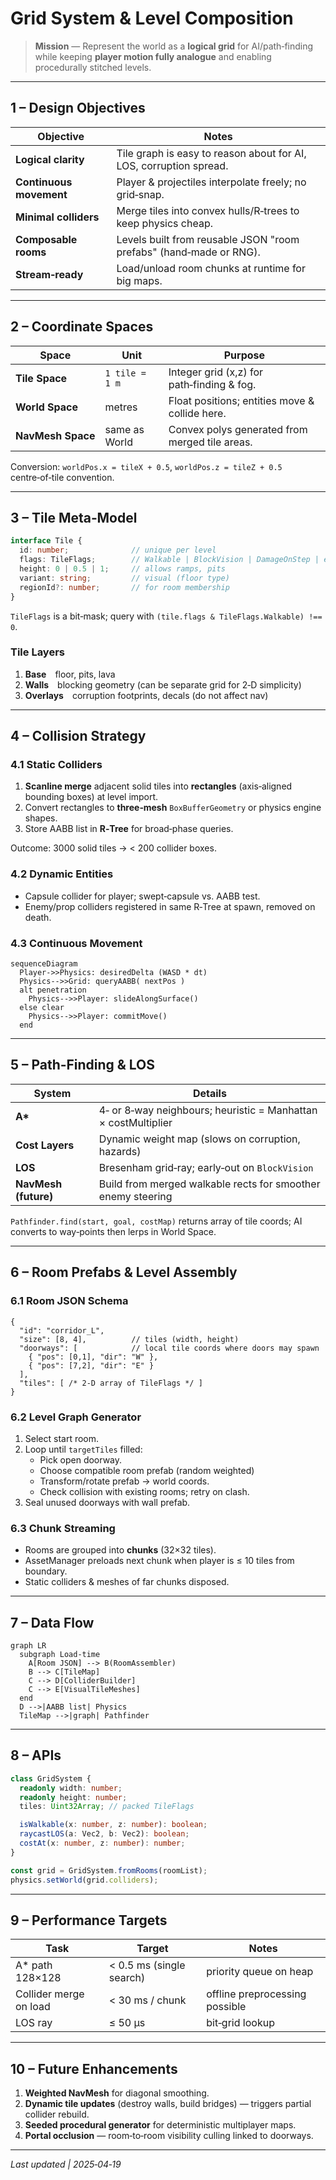 # Grid System & Level Composition

> **Mission** — Represent the world as a **logical grid** for AI/path‑finding while keeping **player motion fully analogue** and enabling procedurally stitched levels.

---

## 1 – Design Objectives
| Objective | Notes |
|-----------|-------|
| **Logical clarity** | Tile graph is easy to reason about for AI, LOS, corruption spread. |
| **Continuous movement** | Player & projectiles interpolate freely; no grid‑snap. |
| **Minimal colliders** | Merge tiles into convex hulls/R‑trees to keep physics cheap. |
| **Composable rooms** | Levels built from reusable JSON "room prefabs" (hand‑made or RNG). |
| **Stream‑ready** | Load/unload room chunks at runtime for big maps. |

---

## 2 – Coordinate Spaces
| Space | Unit | Purpose |
|-------|------|---------|
| **Tile Space** | `1 tile = 1 m` | Integer grid (x,z) for path‑finding & fog. |
| **World Space** | metres | Float positions; entities move & collide here. |
| **NavMesh Space** | same as World | Convex polys generated from merged tile areas. |

Conversion: `worldPos.x = tileX + 0.5`, `worldPos.z = tileZ + 0.5` centre‑of‑tile convention.

---

## 3 – Tile Meta‑Model
```ts
interface Tile {
  id: number;              // unique per level
  flags: TileFlags;        // Walkable | BlockVision | DamageOnStep | etc.
  height: 0 | 0.5 | 1;     // allows ramps, pits
  variant: string;         // visual (floor type)
  regionId?: number;       // for room membership
}
```
`TileFlags` is a bit‑mask; query with `(tile.flags & TileFlags.Walkable) !== 0`.

### Tile Layers
1. **Base** floor, pits, lava
2. **Walls** blocking geometry (can be separate grid for 2‑D simplicity)
3. **Overlays** corruption footprints, decals (do not affect nav)

---

## 4 – Collision Strategy
### 4.1 Static Colliders
1. **Scanline merge** adjacent solid tiles into **rectangles** (axis‑aligned bounding boxes) at level import.
2. Convert rectangles to **three‑mesh** `BoxBufferGeometry` or physics engine shapes.
3. Store AABB list in **R‑Tree** for broad‑phase queries.

Outcome: 3000 solid tiles → < 200 collider boxes.

### 4.2 Dynamic Entities
- Capsule collider for player; swept‑capsule vs. AABB test.
- Enemy/prop colliders registered in same R‑Tree at spawn, removed on death.

### 4.3 Continuous Movement
```mermaid
sequenceDiagram
  Player->>Physics: desiredDelta (WASD * dt)
  Physics-->>Grid: queryAABB( nextPos )
  alt penetration
    Physics-->>Player: slideAlongSurface()
  else clear
    Physics-->>Player: commitMove()
  end
```

---

## 5 – Path‑Finding & LOS
| System | Details |
|--------|---------|
| **A\*** | 4‑ or 8‑way neighbours; heuristic = Manhattan × costMultiplier |
| **Cost Layers** | Dynamic weight map (slows on corruption, hazards) |
| **LOS** | Bresenham grid‑ray; early‑out on `BlockVision` |
| **NavMesh (future)** | Build from merged walkable rects for smoother enemy steering |

`Pathfinder.find(start, goal, costMap)` returns array of tile coords; AI converts to way‑points then lerps in World Space.

---

## 6 – Room Prefabs & Level Assembly
### 6.1 Room JSON Schema
```jsonc
{
  "id": "corridor_L",
  "size": [8, 4],          // tiles (width, height)
  "doorways": [            // local tile coords where doors may spawn
    { "pos": [0,1], "dir": "W" },
    { "pos": [7,2], "dir": "E" }
  ],
  "tiles": [ /* 2‑D array of TileFlags */ ]
}
```

### 6.2 Level Graph Generator
1. Select start room.
2. Loop until `targetTiles` filled:
   - Pick open doorway.
   - Choose compatible room prefab (random weighted)
   - Transform/rotate prefab → world coords.
   - Check collision with existing rooms; retry on clash.
3. Seal unused doorways with wall prefab.

### 6.3 Chunk Streaming
- Rooms are grouped into **chunks** (32×32 tiles).
- AssetManager preloads next chunk when player is ≤ 10 tiles from boundary.
- Static colliders & meshes of far chunks disposed.

---

## 7 – Data Flow
```mermaid
graph LR
  subgraph Load‑time
    A[Room JSON] --> B(RoomAssembler)
    B --> C[TileMap]
    C --> D[ColliderBuilder]
    C --> E[VisualTileMeshes]
  end
  D -->|AABB list| Physics
  TileMap -->|graph| Pathfinder
```

---

## 8 – APIs
```ts
class GridSystem {
  readonly width: number;
  readonly height: number;
  tiles: Uint32Array; // packed TileFlags

  isWalkable(x: number, z: number): boolean;
  raycastLOS(a: Vec2, b: Vec2): boolean;
  costAt(x: number, z: number): number;
}

const grid = GridSystem.fromRooms(roomList);
physics.setWorld(grid.colliders);
```

---

## 9 – Performance Targets
| Task | Target | Notes |
|------|--------|-------|
| A* path 128×128 | < 0.5 ms (single search) | priority queue on heap |
| Collider merge on load | < 30 ms / chunk | offline preprocessing possible |
| LOS ray | ≤ 50 µs | bit‑grid lookup |

---

## 10 – Future Enhancements
1. **Weighted NavMesh** for diagonal smoothing.
2. **Dynamic tile updates** (destroy walls, build bridges) — triggers partial collider rebuild.
3. **Seeded procedural generator** for deterministic multiplayer maps.
4. **Portal occlusion** — room‑to‑room visibility culling linked to doorways.

---

*Last updated | 2025‑04‑19*
